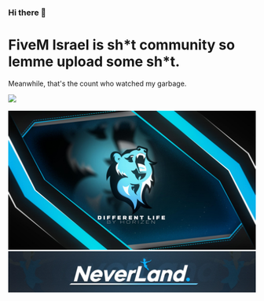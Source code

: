 ### Hi there 👋

<h1>FiveM Israel is sh*t community so lemme upload some sh*t.</h1>

Meanwhile, that's the count who watched my garbage.

![](https://komarev.com/ghpvc/?username=fivemisrael)

<img src="https://raw.githubusercontent.com/fivemisrael/fivemisrael/main/dlrp.jpg">
<img src="https://raw.githubusercontent.com/fivemisrael/fivemisrael/main/neverland.png">
